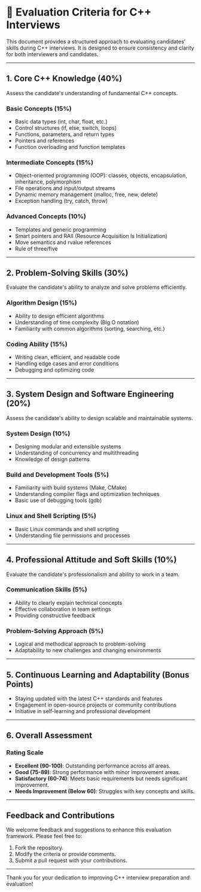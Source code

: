 # 📝 **Evaluation Criteria for C++ Interviews**

This document provides a structured approach to evaluating candidates' skills during C++ interviews. It is designed to ensure consistency and clarity for both interviewers and candidates.

---

## **1. Core C++ Knowledge (40%)**

Assess the candidate's understanding of fundamental C++ concepts.

### **Basic Concepts (15%)**
- Basic data types (int, char, float, etc.)
- Control structures (if, else, switch, loops)
- Functions, parameters, and return types
- Pointers and references
- Function overloading and function templates

### **Intermediate Concepts (15%)**
- Object-oriented programming (OOP): classes, objects, encapsulation, inheritance, polymorphism
- File operations and input/output streams
- Dynamic memory management (malloc, free, new, delete)
- Exception handling (try, catch, throw)

### **Advanced Concepts (10%)**
- Templates and generic programming
- Smart pointers and RAII (Resource Acquisition Is Initialization)
- Move semantics and rvalue references
- Rule of three/five

---

## **2. Problem-Solving Skills (30%)**

Evaluate the candidate's ability to analyze and solve problems efficiently.

### **Algorithm Design (15%)**
- Ability to design efficient algorithms
- Understanding of time complexity (Big O notation)
- Familiarity with common algorithms (sorting, searching, etc.)

### **Coding Ability (15%)**
- Writing clean, efficient, and readable code
- Handling edge cases and error conditions
- Debugging and optimizing code

---

## **3. System Design and Software Engineering (20%)**

Assess the candidate's ability to design scalable and maintainable systems.

### **System Design (10%)**
- Designing modular and extensible systems
- Understanding of concurrency and multithreading
- Knowledge of design patterns

### **Build and Development Tools (5%)**
- Familiarity with build systems (Make, CMake)
- Understanding compiler flags and optimization techniques
- Basic use of debugging tools (gdb)

### **Linux and Shell Scripting (5%)**
- Basic Linux commands and shell scripting
- Understanding file permissions and processes

---

## **4. Professional Attitude and Soft Skills (10%)**

Evaluate the candidate's professionalism and ability to work in a team.

### **Communication Skills (5%)**
- Ability to clearly explain technical concepts
- Effective collaboration in team settings
- Providing constructive feedback

### **Problem-Solving Approach (5%)**
- Logical and methodical approach to problem-solving
- Adaptability to new challenges and changing environments

---

## **5. Continuous Learning and Adaptability (Bonus Points)**

- Staying updated with the latest C++ standards and features
- Engagement in open-source projects or community contributions
- Initiative in self-learning and professional development

---

## **6. Overall Assessment**

### **Rating Scale**
- **Excellent (90-100)**: Outstanding performance across all areas.
- **Good (75-89)**: Strong performance with minor improvement areas.
- **Satisfactory (60-74)**: Meets basic requirements but needs significant improvement.
- **Needs Improvement (Below 60)**: Struggles with key concepts and skills.

---

## **Feedback and Contributions**

We welcome feedback and suggestions to enhance this evaluation framework. Please feel free to:

1. Fork the repository.
2. Modify the criteria or provide comments.
3. Submit a pull request with your contributions.

---

Thank you for your dedication to improving C++ interview preparation and evaluation!
